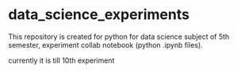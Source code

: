 # data_science_experiments
This repository is created for python for data science subject of 5th semester, experiment collab notebook (python .ipynb files). 

currently it is till 10th experiment
